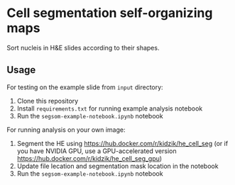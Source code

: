 # Cell segmentation self-organizing maps

Sort nucleis in H&E slides according to their shapes.

## Usage

For testing on the example slide from `input` directory:
1. Clone this repository
2. Install `requirements.txt` for running example analysis notebook
3. Run the `segsom-example-notebook.ipynb` notebook

For running analysis on your own image:
1. Segment the HE using https://hub.docker.com/r/kidzik/he_cell_seg (or if you have NVIDIA GPU, use a GPU-accelerated version https://hub.docker.com/r/kidzik/he_cell_seg_gpu)
2. Update file lecation and segmentation mask location in the notebook
3. Run the `segsom-example-notebook.ipynb` notebook
